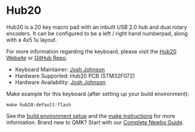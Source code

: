 # Hub20

Hub20 is a 20 key macro pad with an inbuilt USB 2.0 hub and dual rotary encoders. It can be configured to be a left / right hand numberpad, along with a 4x5 1u layout.

For more information regarding the keyboard, please visit the [Hub20 Website](https://www.joshajohnson.com/hub20) or [GitHub Repo](https://github.com/joshajohnson/Hub20).

* Keyboard Maintainer: [Josh Johnson](https://github.com/joshajohnson)
* Hardware Supported: Hub20 PCB (STM32F072)
* Hardware Availability: [Josh Johnson](https://www.joshajohnson.com/hub20)

Make example for this keyboard (after setting up your build environment):

    make hub20:default:flash

See the [build environment setup](https://docs.qmk.fm/#/getting_started_build_tools) and the [make instructions](https://docs.qmk.fm/#/getting_started_make_guide) for more information. Brand new to QMK? Start with our [Complete Newbs Guide](https://docs.qmk.fm/#/newbs).

